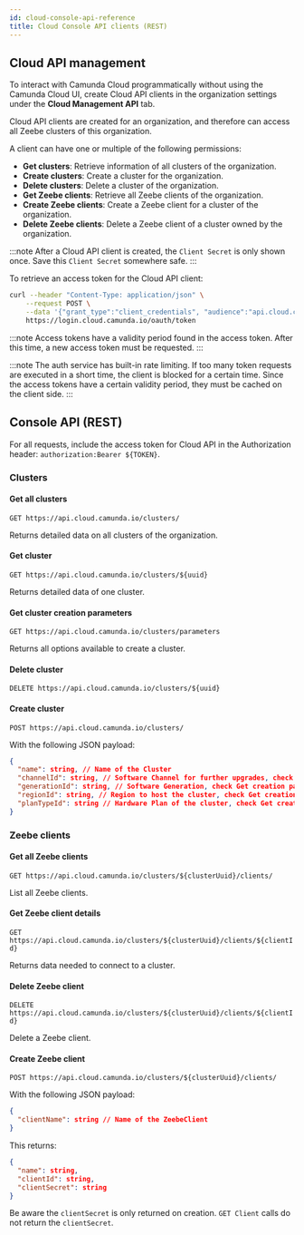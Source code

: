 ```yaml
---
id: cloud-console-api-reference
title: Cloud Console API clients (REST)
---
```


## Cloud API management

To interact with Camunda Cloud programmatically without using the Camunda Cloud UI, create Cloud API clients in the organization settings under the **Cloud Management API** tab.

Cloud API clients are created for an organization, and therefore can access all Zeebe clusters of this organization.

A client can have one or multiple of the following permissions:

- **Get clusters**: Retrieve information of all clusters of the organization.
- **Create clusters**: Create a cluster for the organization.
- **Delete clusters**: Delete a cluster of the organization.
- **Get Zeebe clients**: Retrieve all Zeebe clients of the organization.
- **Create Zeebe clients**: Create a Zeebe client for a cluster of the organization.
- **Delete Zeebe clients**: Delete a Zeebe client of a cluster owned by the organization.

:::note
After a Cloud API client is created, the `Client Secret` is only shown once. Save this `Client Secret` somewhere safe.
:::

To retrieve an access token for the Cloud API client:

```bash
curl --header "Content-Type: application/json" \
    --request POST \
    --data '{"grant_type":"client_credentials", "audience":"api.cloud.camunda.io", "client_id":"XXX", "client_secret":"YYY"}' \
    https://login.cloud.camunda.io/oauth/token
```

:::note
Access tokens have a validity period found in the access token. After this time, a new access token must be requested.
:::

:::note
The auth service has built-in rate limiting. If too many token requests are executed in a short time, the client is blocked for a certain time. Since the access tokens have a certain validity period, they must be cached on the client side.
:::

## Console API (REST)

For all requests, include the access token for Cloud API in the Authorization header: `authorization:Bearer ${TOKEN}`.

### Clusters

#### Get all clusters

`GET https://api.cloud.camunda.io/clusters/`

Returns detailed data on all clusters of the organization.

#### Get cluster

`GET https://api.cloud.camunda.io/clusters/${uuid}`

Returns detailed data of one cluster.

#### Get cluster creation parameters

`GET https://api.cloud.camunda.io/clusters/parameters`

Returns all options available to create a cluster.

#### Delete cluster

`DELETE https://api.cloud.camunda.io/clusters/${uuid}`

#### Create cluster

`POST https://api.cloud.camunda.io/clusters/`

With the following JSON payload:

```json
{
  "name": string, // Name of the Cluster
  "channelId": string, // Software Channel for further upgrades, check Get creation parameters
  "generationId": string, // Software Generation, check Get creation parameters
  "regionId": string, // Region to host the cluster, check Get creation parameters
  "planTypeId": string // Hardware Plan of the cluster, check Get creation parameters
}
```

### Zeebe clients

#### Get all Zeebe clients

`GET https://api.cloud.camunda.io/clusters/${clusterUuid}/clients/`

List all Zeebe clients.

#### Get Zeebe client details

`GET https://api.cloud.camunda.io/clusters/${clusterUuid}/clients/${clientId}`

Returns data needed to connect to a cluster.

#### Delete Zeebe client

`DELETE https://api.cloud.camunda.io/clusters/${clusterUuid}/clients/${clientId}`

Delete a Zeebe client.

#### Create Zeebe client

`POST https://api.cloud.camunda.io/clusters/${clusterUuid}/clients/`

With the following JSON payload:

```json
{
  "clientName": string // Name of the ZeebeClient
}
```

This returns:

```json
{
  "name": string,
  "clientId": string,
  "clientSecret": string
}
```

Be aware the `clientSecret` is only returned on creation. `GET Client` calls do not return the `clientSecret`.

